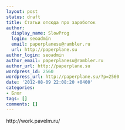 ```yaml
---
layout: post
status: draft
title: Статьи отсюда про заработок
author:
  display_name: SlowProg
  login: seoadmin
  email: paperplanesu@rambler.ru
  url: http://paperplane.su
author_login: seoadmin
author_email: paperplanesu@rambler.ru
author_url: http://paperplane.su
wordpress_id: 2560
wordpress_url: http://paperplane.su/?p=2560
date: '2012-08-09 22:08:20 +0400'
categories:
- Блог
tags: []
comments: []
---
```

<p>http:&#47;&#47;work.pavelm.ru&#47;</p>
